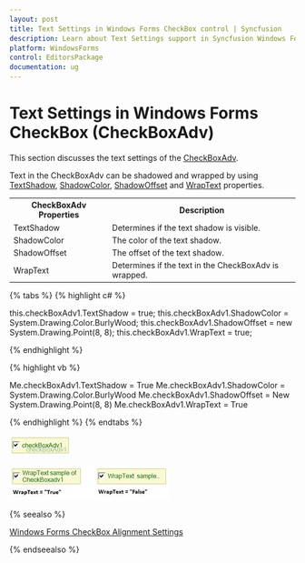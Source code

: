 ```yaml
---
layout: post
title: Text Settings in Windows Forms CheckBox control | Syncfusion
description: Learn about Text Settings support in Syncfusion Windows Forms CheckBox (CheckBoxAdv) control and more details.
platform: WindowsForms
control: EditorsPackage
documentation: ug
---
```


# Text Settings in Windows Forms CheckBox (CheckBoxAdv)

This section discusses the text settings of the [CheckBoxAdv](https://help.syncfusion.com/cr/windowsforms/Syncfusion.Windows.Forms.Tools.CheckBoxAdv.html).

Text in the CheckBoxAdv can be shadowed and wrapped by using [TextShadow](https://help.syncfusion.com/cr/windowsforms/Syncfusion.Windows.Forms.Tools.CheckRadioBase.html#Syncfusion_Windows_Forms_Tools_CheckRadioBase_TextShadow), [ShadowColor](https://help.syncfusion.com/cr/windowsforms/Syncfusion.Windows.Forms.Tools.CheckRadioBase.html#Syncfusion_Windows_Forms_Tools_CheckRadioBase_ShadowColor), [ShadowOffset](https://help.syncfusion.com/cr/windowsforms/Syncfusion.Windows.Forms.Tools.CheckRadioBase.html#Syncfusion_Windows_Forms_Tools_CheckRadioBase_ShadowOffset) and [WrapText](https://help.syncfusion.com/cr/windowsforms/Syncfusion.Windows.Forms.Tools.CheckRadioBase.html#Syncfusion_Windows_Forms_Tools_CheckRadioBase_WrapText) properties.

<table>
<tr>
<th>
CheckBoxAdv Properties</th><th>
Description</th></tr>
<tr>
<td>
TextShadow</td><td>
Determines if the text shadow is visible.</td></tr>
<tr>
<td>
ShadowColor</td><td>
The color of the text shadow.</td></tr>
<tr>
<td>
ShadowOffset</td><td>
The offset of the text shadow.</td></tr>
<tr>
<td>
WrapText</td><td>
Determines if the text in the CheckBoxAdv is wrapped.</td></tr>
</table>

{% tabs %}
{% highlight c# %}

this.checkBoxAdv1.TextShadow = true;
this.checkBoxAdv1.ShadowColor = System.Drawing.Color.BurlyWood;
this.checkBoxAdv1.ShadowOffset = new System.Drawing.Point(8, 8);
this.checkBoxAdv1.WrapText = true;

{% endhighlight %}

{% highlight vb %}

Me.checkBoxAdv1.TextShadow = True
Me.checkBoxAdv1.ShadowColor = System.Drawing.Color.BurlyWood
Me.checkBoxAdv1.ShadowOffset = New System.Drawing.Point(8, 8)
Me.checkBoxAdv1.WrapText = True

{% endhighlight %}
{% endtabs %}

![Windows forms CheckBoxAdv TextShadow applied](Overview_images/CheckBoxAdv_shadow.jpeg)

![Windows forms CheckBoxAdv WrapText applied](Overview_images/CheckBoxAdv_wraptext.jpeg)


{% seealso %}

[Windows Forms CheckBox Alignment Settings](http://help.syncfusion.com/windowsforms/checkboxadv/alignment-settings)

{% endseealso %}

